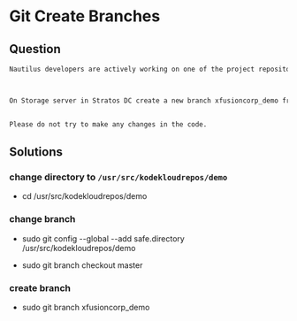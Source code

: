 # Git Create Branches

## Question

```bash
Nautilus developers are actively working on one of the project repositories, /usr/src/kodekloudrepos/demo. Recently, they decided to implement some new features in the application, and they want to maintain those new changes in a separate branch. Below are the requirements that have been shared with the DevOps team:



On Storage server in Stratos DC create a new branch xfusioncorp_demo from master branch in /usr/src/kodekloudrepos/demo git repo.


Please do not try to make any changes in the code.

```

## Solutions

### change directory to `/usr/src/kodekloudrepos/demo`

- cd /usr/src/kodekloudrepos/demo

### change branch

- sudo git config --global --add safe.directory /usr/src/kodekloudrepos/demo

- sudo git branch checkout master

### create branch 

- sudo git branch xfusioncorp_demo


